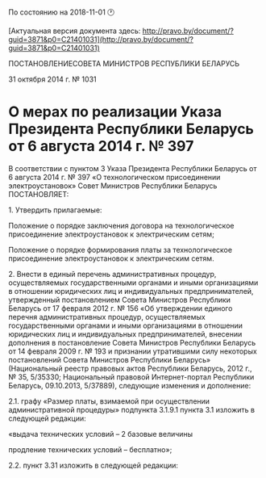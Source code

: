 По состоянию на 2018-11-01 &#x1F550;

[Актуальная версия документа здесь: http://pravo.by/document/?guid=3871&p0=C21401031](http://pravo.by/document/?guid=3871&p0=C21401031)

<p>ПОСТАНОВЛЕНИЕСОВЕТА МИНИСТРОВ РЕСПУБЛИКИ БЕЛАРУСЬ</p>
<p>31 октября 2014 г. № 1031</p>
<h1>О мерах по реализации Указа Президента Республики Беларусь от 6 августа 2014 г. № 397</h1>
<p>В соответствии с пунктом 3 Указа Президента Республики Беларусь от 6 августа 2014 г. № 397 «О технологическом присоединении электроустановок» Совет Министров Республики Беларусь ПОСТАНОВЛЯЕТ:</p>
<p>1. Утвердить прилагаемые:</p>
<p>Положение о порядке заключения договора на технологическое присоединение электроустановок к электрическим сетям;</p>
<p>Положение о порядке формирования платы за технологическое присоединение электроустановок к электрическим сетям.</p>
<p>2. Внести в единый перечень административных процедур, осуществляемых государственными органами и иными организациями в отношении юридических лиц и индивидуальных предпринимателей, утвержденный постановлением Совета Министров Республики Беларусь от 17 февраля 2012 г. № 156 «Об утверждении единого перечня административных процедур, осуществляемых государственными органами и иными организациями в отношении юридических лиц и индивидуальных предпринимателей, внесении дополнения в постановление Совета Министров Республики Беларусь от 14 февраля 2009 г. № 193 и признании утратившими силу некоторых постановлений Совета Министров Республики Беларусь» (Национальный реестр правовых актов Республики Беларусь, 2012 г., № 35, 5/35330; Национальный правовой Интернет-портал Республики Беларусь, 09.10.2013, 5/37889), следующие изменения и дополнение:</p>
<p>2.1. графу «Размер платы, взимаемой при осуществлении административной процедуры» подпункта 3.1.9.1 пункта 3.1 изложить в следующей редакции:</p>
<p>«выдача технических условий – 2 базовые величины</p>
<p>продление технических условий – бесплатно»;</p>
<p>2.2. пункт 3.31 изложить в следующей редакции:</p>
<p></p>